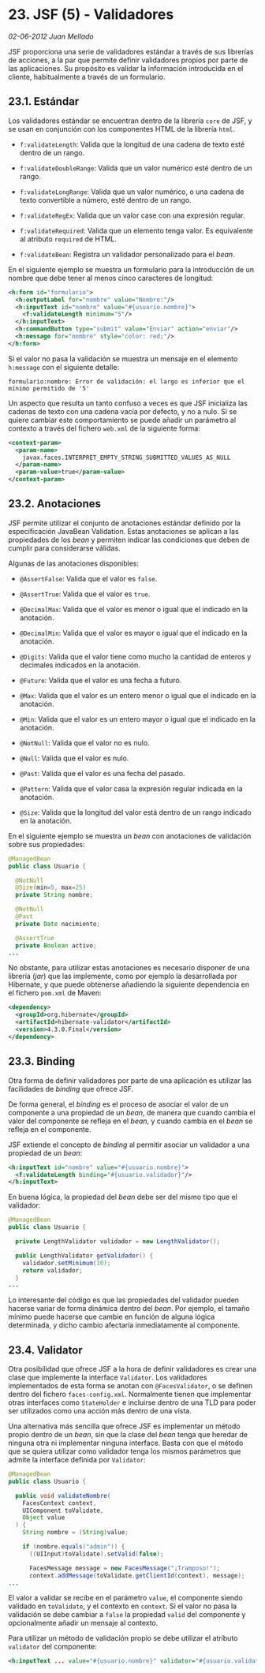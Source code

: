 # 23. JSF (5) - Validadores

_02-06-2012_ _Juan Mellado_

JSF proporciona una serie de validadores estándar a través de sus librerías de acciones, a la par que permite definir validadores propios por parte de las aplicaciones. Su propósito es validar la información introducida en el cliente, habitualmente a través de un formulario.

## 23.1. Estándar

Los validadores estándar se encuentran dentro de la librería ```core``` de JSF, y se usan en conjunción con los componentes HTML de la librería ```html```.

- ```f:validateLength```: Valida que la longitud de una cadena de texto esté dentro de un rango.

- ```f:validateDoubleRange```: Valida que un valor numérico esté dentro de un rango.

- ```f:validateLongRange```: Valida que un valor numérico, o una cadena de texto convertible a número, esté dentro de un rango.

- ```f:validateRegEx```: Valida que un valor case con una expresión regular.

- ```f:validateRequired```: Valida que un elemento tenga valor. Es equivalente al atributo ```required``` de HTML.

- ```f:validateBean```: Registra un validador personalizado para el _bean_.

En el siguiente ejemplo se muestra un formulario para la introducción de un nombre que debe tener al menos cinco caracteres de longitud:

```xml
<h:form id="formulario">
  <h:outputLabel for="nombre" value="Nombre:"/>
  <h:inputText id="nombre" value="#{usuario.nombre}">
    <f:validateLength minimum="5"/>
  </h:inputText>
  <h:commandButton type="submit" value="Enviar" action="enviar"/>
  <h:message for="nombre" style="color: red;"/>
</h:form>
```

Si el valor no pasa la validación se muestra un mensaje en el elemento ```h:message``` con el siguiente detalle:

```text
formulario:nombre: Error de validación: el largo es inferior que el mínimo permitido de '5'
```

Un aspecto que resulta un tanto confuso a veces es que JSF inicializa las cadenas de texto con una cadena vacía por defecto, y no a nulo. Si se quiere cambiar este comportamiento se puede añadir un parámetro al contexto a través del fichero ```web.xml``` de la siguiente forma:

```xml
<context-param>
  <param-name>
    javax.faces.INTERPRET_EMPTY_STRING_SUBMITTED_VALUES_AS_NULL
  </param-name>
  <param-value>true</param-value>
</context-param>
```

## 23.2. Anotaciones

JSF permite utilizar el conjunto de anotaciones estándar definido por la especificación JavaBean Validation. Estas anotaciones se aplican a las propiedades de los _bean_ y permiten indicar las condiciones que deben de cumplir para considerarse válidas.

Algunas de las anotaciones disponibles:

- ```@AssertFalse```: Valida que el valor es ```false```.

- ```@AssertTrue```: Valida que el valor es ```true```.

- ```@DecimalMax```: Valida que el valor es menor o igual que el indicado en la anotación.

- ```@DecimalMin```: Valida que el valor es mayor o igual que el indicado en la anotación.

- ```@Digits```: Valida que el valor tiene como mucho la cantidad de enteros y decimales indicados en la anotación.

- ```@Future```: Valida que el valor es una fecha a futuro.

- ```@Max```: Valida que el valor es un entero menor o igual que el indicado en la anotación.

- ```@Min```: Valida que el valor es un entero mayor o igual que el indicado en la anotación.

- ```@NotNull```: Valida que el valor no es nulo.

- ```@Null```: Valida que el valor es nulo.

- ```@Past```: Valida que el valor es una fecha del pasado.

- ```@Pattern```: Valida que el valor casa la expresión regular indicada en la anotación.

- ```@Size```: Valida que la longitud del valor está dentro de un rango indicado en la anotación.

En el siguiente ejemplo se muestra un _bean_ con anotaciones de validación sobre sus propiedades:

```java
@ManagedBean
public class Usuario {

  @NotNull
  @Size(min=5, max=25)
  private String nombre;

  @NotNull
  @Past
  private Date nacimiento;

  @AssertTrue
  private Boolean activo;
...
```

No obstante, para utilizar estas anotaciones es necesario disponer de una librería (_jar_) que las implemente, como por ejemplo la desarrollada por Hibernate, y que puede obtenerse añadiendo la siguiente dependencia en el fichero ```pom.xml``` de Maven:

```xml
<dependency>
  <groupId>org.hibernate</groupId>
  <artifactId>hibernate-validator</artifactId>
  <version>4.3.0.Final</version>
</dependency>
```

## 23.3. Binding

Otra forma de definir validadores por parte de una aplicación es utilizar las facilidades de _binding_ que ofrece JSF.

De forma general, el _binding_ es el proceso de asociar el valor de un componente a una propiedad de un _bean_, de manera que cuando cambia el valor del componente se refleja en el _bean_, y cuando cambia en el _bean_ se refleja en el componente.

JSF extiende el concepto de _binding_ al permitir asociar un validador a una propiedad de un _bean_:

```xml
<h:inputText id="nombre" value="#{usuario.nombre}">
  <f:validateLength binding="#{usuario.validador}"/>
</h:inputText>
```

En buena lógica, la propiedad del _bean_ debe ser del mismo tipo que el validador:

```java
@ManagedBean
public class Usuario {

  private LengthValidator validador = new LengthValidator();

  public LengthValidator getValidador() {
    validador.setMinimum(10);
    return validador;
  }
...
```

Lo interesante del código es que las propiedades del validador pueden hacerse variar de forma dinámica dentro del _bean_. Por ejemplo, el tamaño mínimo puede hacerse que cambie en función de alguna lógica determinada, y dicho cambio afectaría inmediatamente al componente.

## 23.4. Validator

Otra posibilidad que ofrece JSF a la hora de definir validadores es crear una clase que implemente la interface ```Validator```. Los validadores implementados de esta forma se anotan con ```@FacesValidator```, o se definen dentro del fichero ```faces-config.xml```. Normalmente tienen que implementar otras interfaces como ```StateHolder``` e incluirse dentro de una TLD para poder ser utilizados como una acción más dentro de una vista.

Una alternativa más sencilla que ofrece JSF es implementar un método propio dentro de un _bean_, sin que la clase del _bean_ tenga que heredar de ninguna otra ni implementar ninguna interface. Basta con que el método que se quiera utilizar como validador tenga los mismos parámetros que admite la interface definida por ```Validator```:

```java
@ManagedBean
public class Usuario {

  public void validateNombre(
    FacesContext context,
    UIComponent toValidate,
    Object value
  ) {
    String nombre = (String)value;

    if (nombre.equals("admin")) {
      ((UIInput)toValidate).setValid(false);

      FacesMessage message = new FacesMessage("¡Tramposo!");
      context.addMessage(toValidate.getClientId(context), message);
...
```

El valor a validar se recibe en el parámetro ```value```, el componente siendo validado en ```toValidate```, y el contexto en ```context```. Si el valor no pasa la validación se debe cambiar a ```false``` la propiedad ```valid``` del componente y opcionalmente añadir un mensaje al contexto.

Para utilizar un método de validación propio se debe utilizar el atributo ```validator``` del componente:

```xml
<h:inputText ... value="#{usuario.nombre}" validator="#{usuario.validateNombre}">
```
